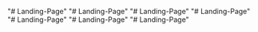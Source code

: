 "# Landing-Page" 
"# Landing-Page" 
"# Landing-Page" 
"# Landing-Page" 
"# Landing-Page" 
"# Landing-Page" 
"# Landing-Page" 

